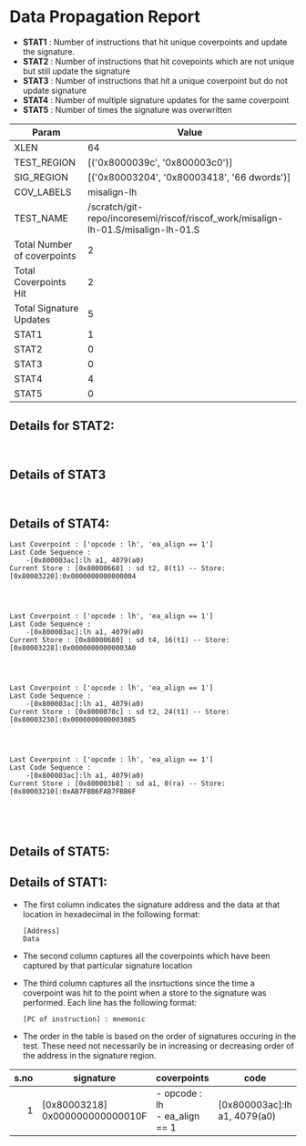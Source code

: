 
# Data Propagation Report

- **STAT1** : Number of instructions that hit unique coverpoints and update the signature.
- **STAT2** : Number of instructions that hit covepoints which are not unique but still update the signature
- **STAT3** : Number of instructions that hit a unique coverpoint but do not update signature
- **STAT4** : Number of multiple signature updates for the same coverpoint
- **STAT5** : Number of times the signature was overwritten

| Param                     | Value    |
|---------------------------|----------|
| XLEN                      | 64      |
| TEST_REGION               | [('0x8000039c', '0x800003c0')]      |
| SIG_REGION                | [('0x80003204', '0x80003418', '66 dwords')]      |
| COV_LABELS                | misalign-lh      |
| TEST_NAME                 | /scratch/git-repo/incoresemi/riscof/riscof_work/misalign-lh-01.S/misalign-lh-01.S    |
| Total Number of coverpoints| 2     |
| Total Coverpoints Hit     | 2      |
| Total Signature Updates   | 5      |
| STAT1                     | 1      |
| STAT2                     | 0      |
| STAT3                     | 0     |
| STAT4                     | 4     |
| STAT5                     | 0     |

## Details for STAT2:

```


```

## Details of STAT3

```


```

## Details of STAT4:

```
Last Coverpoint : ['opcode : lh', 'ea_align == 1']
Last Code Sequence : 
	-[0x800003ac]:lh a1, 4079(a0)
Current Store : [0x80000668] : sd t2, 8(t1) -- Store: [0x80003220]:0x0000000000000004




Last Coverpoint : ['opcode : lh', 'ea_align == 1']
Last Code Sequence : 
	-[0x800003ac]:lh a1, 4079(a0)
Current Store : [0x80000680] : sd t4, 16(t1) -- Store: [0x80003228]:0x00000000000003A0




Last Coverpoint : ['opcode : lh', 'ea_align == 1']
Last Code Sequence : 
	-[0x800003ac]:lh a1, 4079(a0)
Current Store : [0x8000070c] : sd t2, 24(t1) -- Store: [0x80003230]:0x0000000000003085




Last Coverpoint : ['opcode : lh', 'ea_align == 1']
Last Code Sequence : 
	-[0x800003ac]:lh a1, 4079(a0)
Current Store : [0x800003b8] : sd a1, 0(ra) -- Store: [0x80003210]:0xAB7FBB6FAB7FBB6F





```

## Details of STAT5:



## Details of STAT1:

- The first column indicates the signature address and the data at that location in hexadecimal in the following format: 
  ```
  [Address]
  Data
  ```

- The second column captures all the coverpoints which have been captured by that particular signature location

- The third column captures all the insrtuctions since the time a coverpoint was
  hit to the point when a store to the signature was performed. Each line has
  the following format:
  ```
  [PC of instruction] : mnemonic
  ```
- The order in the table is based on the order of signatures occuring in the
  test. These need not necessarily be in increasing or decreasing order of the
  address in the signature region.

|s.no|            signature             |             coverpoints              |              code               |
|---:|----------------------------------|--------------------------------------|---------------------------------|
|   1|[0x80003218]<br>0x000000000000010F|- opcode : lh<br> - ea_align == 1<br> |[0x800003ac]:lh a1, 4079(a0)<br> |
